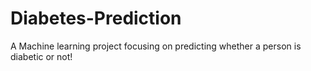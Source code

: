 # Diabetes-Prediction
A Machine learning project focusing on predicting whether a person is diabetic or not!
